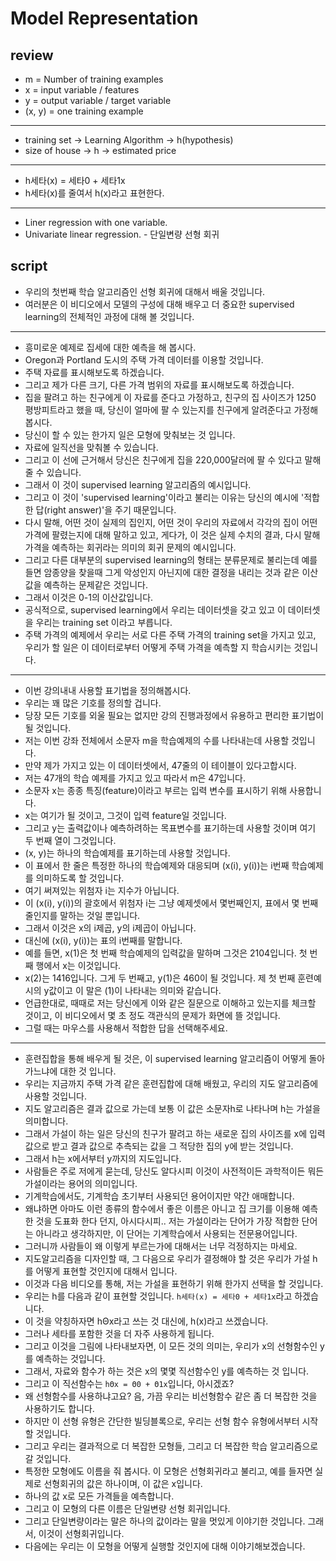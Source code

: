 # Model Representation

## review

- m = Number of training examples
- x = input variable / features
- y = output variable / target variable
- (x, y) = one training example

----

- training set -> Learning Algorithm -> h(hypothesis)
- size of house -> h -> estimated price

----

- h세타(x) = 세타0 + 세타1x
- h세타(x)를 줄여서 h(x)라고 표현한다.

----

- Liner regression with one variable.
- Univariate linear regression. - 단일변량 선형 회귀

## script

- 우리의 첫번째 학습 알고리즘인 선형 회귀에 대해서 배울 것입니다.
- 여러분은 이 비디오에서 모델의 구성에 대해 배우고 더 중요한 supervised learning의 전체적인 과정에 대해 볼 것입니다.

----

- 흥미로운 예제로 집세에 대한 예측을 해 봅시다.
- Oregon과 Portland 도시의 주택 가격 데이터를 이용할 것입니다.
- 주택 자료를 표시해보도록 하겠습니다.
- 그리고 제가 다른 크기, 다른 가격 범위의 자료를 표시해보도록 하겠습니다.
- 집을 팔려고 하는 친구에게 이 자료를 준다고 가정하고, 친구의 집 사이즈가 1250 평방피트라고 했을 때, 당신이 얼마에 팔 수 있는지를 친구에게 알려준다고 가정해봅시다.
- 당신이 할 수 있는 한가지 일은 모형에 맞춰보는 것 입니다.
- 자료에 일직선을 맞춰볼 수 있습니다.
- 그리고 이 선에 근거해서 당신은 친구에게 집을 220,000달러에 팔 수 있다고 말해줄 수 있습니다.
- 그래서 이 것이 supervised learning 알고리즘의 예시입니다.
- 그리고 이 것이 'supervised learning'이라고 불리는 이유는 당신의 예시에 '적합한 답(right answer)'을 주기 때문입니다.
- 다시 말해, 어떤 것이 실제의 집인지, 어떤 것이 우리의 자료에서 각각의 집이 어떤 가격에 팔렸는지에 대해 말하고 있고, 게다가, 이 것은 실제 수치의 결과, 다시 말해 가격을 예측하는 회귀라는 의미의 회귀 문제의 예시입니다.
- 그리고 다른 대부분의 supervised learning의 형태는 분류문제로 불리는데 예를들면 암종양을 찾을때 그게 악성인지 아닌지에 대한 결정을 내리는 것과 같은 이산값을 예측하는 문제같은 것입니다.
- 그래서 이것은 0-1의 이산값입니다.
- 공식적으로, supervised learning에서 우리는 데이터셋을 갖고 있고 이 데이터셋을 우리는 training set 이라고 부릅니다.
- 주택 가격의 예제에서 우리는 서로 다른 주택 가격의 training set을 가지고 있고, 우리가 할 일은 이 데이터로부터 어떻게 주택 가격을 예측할 지 학습시키는 것입니다.

----

- 이번 강의내내 사용할 표기법을 정의해봅시다.
- 우리는 꽤 많은 기호를 정의할 겁니다.
- 당장 모든 기호를 외울 필요는 없지만 강의 진행과정에서 유용하고 편리한 표기법이 될 것입니다.
- 저는 이번 강좌 전체에서 소문자 m을 학습예제의 수를 나타내는데 사용할 것입니다.
- 만약 제가 가지고 있는 이 데이터셋에서, 47줄의 이 테이블이 있다고합시다.
- 저는 47개의 학습 예제를 가지고 있고 따라서 m은 47입니다.
- 소문자 x는 종종 특징(feature)이라고 부르는 입력 변수를 표시하기 위해 사용합니다.
- x는 여기가 될 것이고, 그것이 입력 feature일 것입니다.
- 그리고 y는 출력값이나 예측하려하는 목표변수를 표기하는데 사용할 것이며 여기 두 번째 열이 그것입니다.
- (x, y)는 하나의 학습예제를 표기하는데 사용할 것입니다.
- 이 표에서 한 줄은 특정한 하나의 학습예제와 대응되며 (x(i), y(i))는 i번째 학습예제를 의미하도록 할 것입니다.
- 여기 써져있는 위첨자 i는 지수가 아닙니다.
- 이 (x(i), y(i))의 괄호에서 위첨자 i는 그냥 예제셋에서 몇번째인지, 표에서 몇 번째 줄인지를 말하는 것일 뿐입니다.
- 그래서 이것은 x의 i제곱, y의 i제곱이 아닙니다.
- 대신에 (x(i), y(i))는 표의 i번째를 말합니다.
- 예를 들면, x(1)은 첫 번째 학습예제의 입력값을 말하며 그것은 2104입니다. 첫 번째 행에서 x는 이것입니다.
- x(2)는 1416입니다. 그게 두 번째고, y(1)은 460이 될 것입니다. 제 첫 번째 훈련예시의 y값이고 이 말은 (1)이 나타내는 의미와 같습니다.
- 언급한대로, 때때로 저는 당신에게 이와 같은 질문으로 이해하고 있는지를 체크할 것이고, 이 비디오에서 몇 초 정도 객관식의 문제가 화면에 뜰 것입니다.
- 그럴 때는 마우스를 사용해서 적합한 답을 선택해주세요.

----

- 훈련집합을 통해 배우게 될 것은, 이 supervised learning 알고리즘이 어떻게 돌아가느냐에 대한 것 입니다.
- 우리는 지금까지 주택 가격 같은 훈련집합에 대해 배웠고, 우리의 지도 알고리즘에 사용할 것입니다.
- 지도 알고리즘은 결과 값으로 가는데 보통 이 값은 소문자h로 나타나며 h는 가설을 의미합니다.
- 그래서 가설이 하는 일은 당신의 친구가 팔려고 하는 새로운 집의 사이즈를 x에 입력 값으로 받고 결과 값으로 추측되는 값을 그 적당한 집의 y에 받는 것입니다.
- 그래서 h는 x에서부터 y까지의 지도입니다.
- 사람들은 주로 저에게 묻는데, 당신도 알다시피 이것이 사전적이든 과학적이든 뭐든 가설이라는 용어의 의미입니다.
- 기계학습에서도, 기계학습 초기부터 사용되던 용어이지만 약간 애매합니다.
- 왜냐하면 아마도 이런 종류의 함수에서 좋은 이름은 아니고 집 크기를 이용해 예측한 것을 도표화 한다 던지, 아시다시피.. 저는 가설이라는 단어가 가장 적합한 단어는 아니라고 생각하지만, 이 단어는 기계학습에서 사용되는 전문용어입니다.
- 그러니까 사람들이 왜 이렇게 부르는가에 대해서는 너무 걱정하지는 마세요.
- 지도알고리즘을 디자인할 때, 그 다음으로 우리가 결정해야 할 것은 우리가 가설 h를 어떻게 표현할 것인지에 대해서 입니다.
- 이것과 다음 비디오를 통해, 저는 가설을 표현하기 위해 한가지 선택을 할 것입니다.
- 우리는 h를 다음과 같이 표현할 것입니다. `h세타(x) = 세타0 + 세타1x`라고 하겠습니다.
- 이 것을 약칭하자면 hΘx라고 쓰는 것 대신에, h(x)라고 쓰겠습니다.
- 그러나 세타를 포함한 것을 더 자주 사용하게 됩니다.
- 그리고 이것을 그림에 나타내보자면, 이 모든 것의 의미는, 우리가 x의 선형함수인 y를 예측하는 것입니다.
- 그래서, 자료와 함수가 하는 것은 x의 몇몇 직선함수인 y를 예측하는 것 입니다.
- 그리고 이 직선함수는 `hΘx = Θ0 + Θ1x`입니다, 아시겠죠?
- 왜 선형함수를 사용하냐고요? 음, 가끔 우리는 비선형함수 같은 좀 더 복잡한 것을 사용하기도 합니다.
- 하지만 이 선형 유형은 간단한 빌딩블록으로, 우리는 선형 함수 유형에서부터 시작할 것입니다.
- 그리고 우리는 결과적으로 더 복잡한 모형들, 그리고 더 복잡한 학습 알고리즘으로 갈 것입니다.
- 특정한 모형에도 이름을 줘 봅시다. 이 모형은 선형회귀라고 불리고, 예를 들자면 실제로 선형회귀의 값은 하나이며, 이 값은 x입니다.
- 하나의 값 x로 모든 가격들을 예측합니다.
- 그리고 이 모형의 다른 이름은 단일변량 선형 회귀입니다.
- 그리고 단일변량이라는 말은 하나의 값이라는 말을 멋있게 이야기한 것입니다. 그래서, 이것이 선형회귀입니다.
- 다음에는 우리는 이 모형을 어떻게 실행할 것인지에 대해 이야기해보겠습니다.
